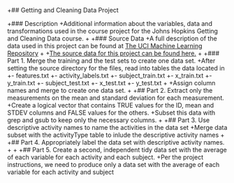 +## Getting and Cleaning Data Project

+### Description
+Additional information about the variables, data and transformations used in the course project for the Johns Hopkins Getting and Cleaning Data course.
+
+### Source Data
+A full description of the data used in this project can be found at [The UCI Machine Learning Repository](http://archive.ics.uci.edu/ml/datasets/Human+Activity+Recognition+Using+Smartphones)
+
+[The source data for this project can be found here.](https://d396qusza40orc.cloudfront.net/getdata%2Fprojectfiles%2FUCI%20HAR%20Dataset.zip)
+
+### Part 1. Merge the training and the test sets to create one data set.
+After setting the source directory for the files, read into tables the data located in
+- features.txt
+- activity_labels.txt
+- subject_train.txt
+- x_train.txt
+- y_train.txt
+- subject_test.txt
+- x_test.txt
+- y_test.txt
+
+Assign column names and merge to create one data set.
+
+## Part 2. Extract only the measurements on the mean and standard deviation for each measurement. 
+Create a logical vector that contains TRUE values for the ID, mean and STDEV columns and FALSE values for the others.
+Subset this data with grep and gsub to keep only the necessary columns.
+
+## Part 3. Use descriptive activity names to name the activities in the data set
+Merge data subset with the activityType table to inlude the descriptive activity names
+
+## Part 4. Appropriately label the data set with descriptive activity names.
+
+
+## Part 5. Create a second, independent tidy data set with the average of each variable for each activity and each subject. 
+Per the project instructions, we need to produce only a data set with the average of each variable for each activity and subject